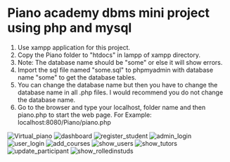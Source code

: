 # Piano academy dbms mini project using php and mysql
 
1. Use xampp application for this project.
2. Copy the Piano folder to "htdocs" in lampp of xampp directory.
3. Note: The database name should be "some" or else it will show errors.
4. Import the sql file named "some.sql" to phpmyadmin with database name "some" to get the database tables.
5. You can change the database name but then you have to change the database name in all .php files. I would recommend you do not change the database name.
6. Go to the browser and type your localhost, folder name and then piano.php to start the web page.
	For Example: localhost:8080/Piano/piano.php

![Virtual_piano](https://imgur.com/r0ycUum.png)
![dashboard](https://imgur.com/LjUE5dp.png)
![register_student](https://imgur.com/eUkeqq8.png)
![admin_login](https://imgur.com/1i8QSOn.png)
![user_login](https://imgur.com/QmvzQ35.png)
![add_courses](https://imgur.com/fcKwxS2.png)
![show_users](https://imgur.com/WDoHLSJ.png)
![show_tutors](https://imgur.com/VklTOvr.png)
![update_participant](https://imgur.com/lUiDBDY.png)
![show_rolledinstuds](https://imgur.com/VYZ5lDj.png)
